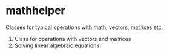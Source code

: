 # mathhelper
Classes for typical operations with math, vectors, matrixes etc.

1. Class for operations with vectors and matrices
2. Solving linear algebraic equations
